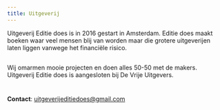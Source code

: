 ```yaml
---
title: Uitgeverij
---
```


Uitgeverij Editie does is in 2016 gestart in Amsterdam. Editie does maakt boeken waar veel mensen blij van worden maar die grotere uitgeverijen laten liggen vanwege het financiële risico.
##
Wij omarmen mooie projecten en doen alles 50-50 met de makers.
Uitgeverij Editie does is aangesloten bij De Vrije Uitgevers.
# 
**Contact**: uitgeverijeditiedoes@gmail.com
